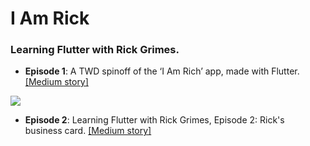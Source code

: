 # I Am Rick

### Learning Flutter with Rick Grimes.

- **Episode 1**: A TWD spinoff of the ‘I Am Rich’ app, made with Flutter. [[Medium story]](https://medium.com/@alexandrosbaramilis/i-am-rick-417d8b35ac0)

![](https://miro.medium.com/max/5760/1*9fdwWpwouZ_RXTNbqau8pA.png)
  
- **Episode 2**: Learning Flutter with Rick Grimes, Episode 2: Rick's business card. [[Medium story]]()
